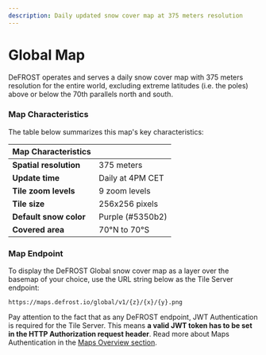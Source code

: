 ```yaml
---
description: Daily updated snow cover map at 375 meters resolution
---
```


# Global Map

DeFROST operates and serves a daily snow cover map with 375 meters resolution for the entire world, excluding extreme latitudes \(i.e. the poles\) above or below the 70th parallels north and south.

### Map Characteristics

The table below summarizes this map's key characteristics: 

| **Map Characteristics** |  |
| :--- | :--- |
| **Spatial resolution** | 375 meters |
| **Update time** | Daily at 4PM CET |
| **Tile zoom levels** | 9 zoom levels |
| **Tile size** | 256x256 pixels |
| **Default snow color** | Purple \(\#5350b2\) |
| **Covered area** | 70°N to 70°S |

### Map Endpoint

To display the DeFROST Global snow cover map as a layer over the basemap of your choice, use the URL string below as the Tile Server endpoint:

```http
https://maps.defrost.io/global/v1/{z}/{x}/{y}.png
```

Pay attention to the fact that as any DeFROST endpoint, JWT Authentication is required for the Tile Server. This means **a valid JWT token has to be set in the HTTP Authorization request header**. Read more about Maps Authentication in the [Maps Overview section](overview.md#maps-authentication-json-web-tokens). 

